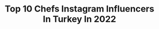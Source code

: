 ---
title: Top 10 Chefs Instagram Influencers In Turkey In 2022
description: >-
  Find top chefs Instagram influencers in Turkey in 2022. Most popular hashtags: #istanbul #today #kahvalt.
platform: Instagram
hits: 144
text_top: Identify the top-rated Instagram accounts on inBeat.
text_bottom: inBeat holds 144 Instagram influencers like this in Turkey for you to collaborate.
profiles:
  - username: "serifeaksoy"
    fullname: >-
      Serife Aksoy
    bio: >-
      👩🏻‍🍳 Chef&Permaculture Designer 📺 24Kitchen “à la şerife“ 🎓 LeCordonBleu GrandDiplome🥇 👩🏻‍🌾 Royalbotanic garden 💻 www.serifeaksoy.com
    location: "Turkey"
    followers: 182033
    engagement: 364
    commentsToLikes: 0.024547
    id: ck6ue50gdouw70j71v6005es9
    verified: false
    hashtags: "#temelaksoy, #womensupportingwomen, #istanbulso, #fototemelaksoy"
  - username: "adeneksi"
    fullname: >-
      A.Aden Eksi
    bio: >-
      Mutfağınızın gizli chefleriyiz. www.adenkemiksuyu.com www.kangrubunagorebeslen Tafed ailesi üyesi Chef holistik beslenme uzmanı
    location: "Turkey"
    followers: 34194
    engagement: 41
    commentsToLikes: 0.091745
    id: ckap950yar6eb0i781q3xrabz
    verified: false
    hashtags: "#kad, #istanbulso, #uysal, #zilli"
  - username: "minnosrider"
    fullname: >-
      İlayda DEMİRCİ
    bio: >-
      NKÜ - BESYO Swim Coach 🏊🏻‍♀️ Sailor ⛵️ Lifeguard ⛑ Chef 👩🏼‍🍳 🇹🇷 🇧🇬
    location: "Turkey"
    followers: 7263
    engagement: 1250
    commentsToLikes: 0.017287
    id: ck14in226g7jq0i19b5hlndfc
    verified: false
    hashtags: "#motorcycle, #gopro, #girl, #honda"
  - username: "lisssheep"
    fullname: >-
      Лиза Кузнецова | Лисшип
    bio: >-
      🇷🇺 @ratemodelmanagement Model |Healthy-chef cook| Blogger |Обзоры кафе и ресторанов| Екатеринбург ➡️ Istanbul 📍🇹🇷
    location: "Turkey"
    followers: 43772
    engagement: 162
    commentsToLikes: 0.049013
    id: ck0w211mjm4el0i1912v2qbfi
    verified: false
    hashtags: "#rebirth, #sunkissed, #lisssheepslife, #haveabeautifulday"
  - username: "ece.zaim"
    fullname: >-
      Ece Zaim
    bio: >-
      Chef | Food Lover | TV Cook | Mom | Cookbook Author📚İletişim; ecezaimiletisim@gmail.com 💌 Açık Mutfak'ın 9. Baskı tükendi🙏🏻
    location: "Turkey"
    followers: 289507
    engagement: 309
    commentsToLikes: 0.060688
    id: ck0w3nn40ubvc0i19ghhyaf48
    verified: false
    hashtags: "#zaiming, #today, #ecezaimtarifi, #ad"
  - username: "jaleblc"
    fullname: >-
      jbalci
    bio: >-
      Chef, Yemek kitabı yazarı, cookbookauthor Catering Şefi, Antiochia concept Restoran Kurucusu, Lokanta Farina, Menü Danışmanı Foodstylist
    location: "Turkey"
    followers: 32660
    engagement: 363
    commentsToLikes: 0.071726
    id: ck5qb7tcbk92o0i11hmc5fdqq
    verified: false
    hashtags: "#jalebalciileantakyaveotesi, #ayva, #bodrum, #tadindayolculuk"
  - username: "minikgezenti"
    fullname: >-
      Ayfer Yıldız Travel Lifestyle
    bio: >-
      Entrepreneur • Pastry Chef Based in Istanbul @piriguide Lizbon Business Inquiry : mgezenti@gmail.com #kenditurunukendinyap
    location: "Turkey"
    followers: 30709
    engagement: 345
    commentsToLikes: 0.080044
    id: ck6tilfpr0xx40j711xldrtty
    verified: false
    hashtags: "#travel, #travelblogger, #turkey, #me"
  - username: "bulentchef"
    fullname: >-
      Bülent Tokatlı
    bio: >-
      Profesyonel #aşcı #şef #chef #bülenttokatlı #danışman #egitmen #counselor Sevgini bıçağa, ruhunu ateşe vereceksin. ♨🔪🔪🔪♨
    location: "Turkey"
    followers: 16005
    engagement: 459
    commentsToLikes: 0.358152
    id: ckap9571er7590i781ba161kk
    verified: false
    hashtags: "#sa, #tatl, #bulentchef, #chef"
  - username: "aydanustkanat"
    fullname: >-
      Aydan Ustkanat
    bio: >-
      Gourmand Best of The World Chef/Photographer #yapyepaylas #mevsimindeyemek
    location: "Turkey"
    followers: 135592
    engagement: 180
    commentsToLikes: 0.047894
    id: ck13483jdv6ib0i19a81vfru7
    verified: true
    hashtags: "#food, #yemek, #vegetarian, #eniyilerikesfet"
  - username: "chefeyupkemalsevinc"
    fullname: >-
      eyüp kemal sevinç
    bio: >-
      Chef & Owner 🔪 EKS Culinary Academy @eksmutfakakademi #eksmutfak @gourmetandstyling #gourmetandstyling YouTube Kanalımız 👇🏻
    location: "Turkey"
    followers: 79519
    engagement: 177
    commentsToLikes: 0.109250
    id: ck5q4j6uqp6yb0i111aduxa4e
    verified: true
    hashtags: "#ey, #chefdukkan, #eksmutfakakademisi, #gastromedya"
---
